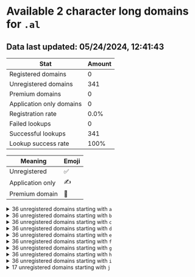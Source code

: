 # Available 2 character long domains for `.al`

## Data last updated: 05/24/2024, 12:41:43

|Stat|Amount|
|--|--|
|Registered domains|0|
|Unregistered domains|341|
|Premium domains|0|
|Application only domains|0|
|Registration rate|0.0%|
|Failed lookups|0|
|Successful lookups|341|
|Lookup success rate|100%|


|Meaning|Emoji|
|--|--|
|Unregistered|:white_check_mark:|
|Application only|:writing_hand:|
|Premium domain|:gem:|

<details>
<summary>36 unregistered domains starting with <bold><code>a</code></bold></summary>

|Type|Domain|
|--|--|
|:white_check_mark:|`a0.al`|
|:white_check_mark:|`a1.al`|
|:white_check_mark:|`a2.al`|
|:white_check_mark:|`a3.al`|
|:white_check_mark:|`a4.al`|
|:white_check_mark:|`a5.al`|
|:white_check_mark:|`a6.al`|
|:white_check_mark:|`a7.al`|
|:white_check_mark:|`a8.al`|
|:white_check_mark:|`a9.al`|
|:white_check_mark:|`aa.al`|
|:white_check_mark:|`ab.al`|
|:white_check_mark:|`ac.al`|
|:white_check_mark:|`ad.al`|
|:white_check_mark:|`ae.al`|
|:white_check_mark:|`af.al`|
|:white_check_mark:|`ag.al`|
|:white_check_mark:|`ah.al`|
|:white_check_mark:|`ai.al`|
|:white_check_mark:|`aj.al`|
|:white_check_mark:|`ak.al`|
|:white_check_mark:|`al.al`|
|:white_check_mark:|`am.al`|
|:white_check_mark:|`an.al`|
|:white_check_mark:|`ao.al`|
|:white_check_mark:|`ap.al`|
|:white_check_mark:|`aq.al`|
|:white_check_mark:|`ar.al`|
|:white_check_mark:|`as.al`|
|:white_check_mark:|`at.al`|
|:white_check_mark:|`au.al`|
|:white_check_mark:|`av.al`|
|:white_check_mark:|`aw.al`|
|:white_check_mark:|`ax.al`|
|:white_check_mark:|`ay.al`|
|:white_check_mark:|`az.al`|
</details>
<details>
<summary>36 unregistered domains starting with <bold><code>b</code></bold></summary>

|Type|Domain|
|--|--|
|:white_check_mark:|`b0.al`|
|:white_check_mark:|`b1.al`|
|:white_check_mark:|`b2.al`|
|:white_check_mark:|`b3.al`|
|:white_check_mark:|`b4.al`|
|:white_check_mark:|`b5.al`|
|:white_check_mark:|`b6.al`|
|:white_check_mark:|`b7.al`|
|:white_check_mark:|`b8.al`|
|:white_check_mark:|`b9.al`|
|:white_check_mark:|`ba.al`|
|:white_check_mark:|`bb.al`|
|:white_check_mark:|`bc.al`|
|:white_check_mark:|`bd.al`|
|:white_check_mark:|`be.al`|
|:white_check_mark:|`bf.al`|
|:white_check_mark:|`bg.al`|
|:white_check_mark:|`bh.al`|
|:white_check_mark:|`bi.al`|
|:white_check_mark:|`bj.al`|
|:white_check_mark:|`bk.al`|
|:white_check_mark:|`bl.al`|
|:white_check_mark:|`bm.al`|
|:white_check_mark:|`bn.al`|
|:white_check_mark:|`bo.al`|
|:white_check_mark:|`bp.al`|
|:white_check_mark:|`bq.al`|
|:white_check_mark:|`br.al`|
|:white_check_mark:|`bs.al`|
|:white_check_mark:|`bt.al`|
|:white_check_mark:|`bu.al`|
|:white_check_mark:|`bv.al`|
|:white_check_mark:|`bw.al`|
|:white_check_mark:|`bx.al`|
|:white_check_mark:|`by.al`|
|:white_check_mark:|`bz.al`|
</details>
<details>
<summary>36 unregistered domains starting with <bold><code>c</code></bold></summary>

|Type|Domain|
|--|--|
|:white_check_mark:|`c0.al`|
|:white_check_mark:|`c1.al`|
|:white_check_mark:|`c2.al`|
|:white_check_mark:|`c3.al`|
|:white_check_mark:|`c4.al`|
|:white_check_mark:|`c5.al`|
|:white_check_mark:|`c6.al`|
|:white_check_mark:|`c7.al`|
|:white_check_mark:|`c8.al`|
|:white_check_mark:|`c9.al`|
|:white_check_mark:|`ca.al`|
|:white_check_mark:|`cb.al`|
|:white_check_mark:|`cc.al`|
|:white_check_mark:|`cd.al`|
|:white_check_mark:|`ce.al`|
|:white_check_mark:|`cf.al`|
|:white_check_mark:|`cg.al`|
|:white_check_mark:|`ch.al`|
|:white_check_mark:|`ci.al`|
|:white_check_mark:|`cj.al`|
|:white_check_mark:|`ck.al`|
|:white_check_mark:|`cl.al`|
|:white_check_mark:|`cm.al`|
|:white_check_mark:|`cn.al`|
|:white_check_mark:|`co.al`|
|:white_check_mark:|`cp.al`|
|:white_check_mark:|`cq.al`|
|:white_check_mark:|`cr.al`|
|:white_check_mark:|`cs.al`|
|:white_check_mark:|`ct.al`|
|:white_check_mark:|`cu.al`|
|:white_check_mark:|`cv.al`|
|:white_check_mark:|`cw.al`|
|:white_check_mark:|`cx.al`|
|:white_check_mark:|`cy.al`|
|:white_check_mark:|`cz.al`|
</details>
<details>
<summary>36 unregistered domains starting with <bold><code>d</code></bold></summary>

|Type|Domain|
|--|--|
|:white_check_mark:|`d0.al`|
|:white_check_mark:|`d1.al`|
|:white_check_mark:|`d2.al`|
|:white_check_mark:|`d3.al`|
|:white_check_mark:|`d4.al`|
|:white_check_mark:|`d5.al`|
|:white_check_mark:|`d6.al`|
|:white_check_mark:|`d7.al`|
|:white_check_mark:|`d8.al`|
|:white_check_mark:|`d9.al`|
|:white_check_mark:|`da.al`|
|:white_check_mark:|`db.al`|
|:white_check_mark:|`dc.al`|
|:white_check_mark:|`dd.al`|
|:white_check_mark:|`de.al`|
|:white_check_mark:|`df.al`|
|:white_check_mark:|`dg.al`|
|:white_check_mark:|`dh.al`|
|:white_check_mark:|`di.al`|
|:white_check_mark:|`dj.al`|
|:white_check_mark:|`dk.al`|
|:white_check_mark:|`dl.al`|
|:white_check_mark:|`dm.al`|
|:white_check_mark:|`dn.al`|
|:white_check_mark:|`do.al`|
|:white_check_mark:|`dp.al`|
|:white_check_mark:|`dq.al`|
|:white_check_mark:|`dr.al`|
|:white_check_mark:|`ds.al`|
|:white_check_mark:|`dt.al`|
|:white_check_mark:|`du.al`|
|:white_check_mark:|`dv.al`|
|:white_check_mark:|`dw.al`|
|:white_check_mark:|`dx.al`|
|:white_check_mark:|`dy.al`|
|:white_check_mark:|`dz.al`|
</details>
<details>
<summary>36 unregistered domains starting with <bold><code>e</code></bold></summary>

|Type|Domain|
|--|--|
|:white_check_mark:|`e0.al`|
|:white_check_mark:|`e1.al`|
|:white_check_mark:|`e2.al`|
|:white_check_mark:|`e3.al`|
|:white_check_mark:|`e4.al`|
|:white_check_mark:|`e5.al`|
|:white_check_mark:|`e6.al`|
|:white_check_mark:|`e7.al`|
|:white_check_mark:|`e8.al`|
|:white_check_mark:|`e9.al`|
|:white_check_mark:|`ea.al`|
|:white_check_mark:|`eb.al`|
|:white_check_mark:|`ec.al`|
|:white_check_mark:|`ed.al`|
|:white_check_mark:|`ee.al`|
|:white_check_mark:|`ef.al`|
|:white_check_mark:|`eg.al`|
|:white_check_mark:|`eh.al`|
|:white_check_mark:|`ei.al`|
|:white_check_mark:|`ej.al`|
|:white_check_mark:|`ek.al`|
|:white_check_mark:|`el.al`|
|:white_check_mark:|`em.al`|
|:white_check_mark:|`en.al`|
|:white_check_mark:|`eo.al`|
|:white_check_mark:|`ep.al`|
|:white_check_mark:|`eq.al`|
|:white_check_mark:|`er.al`|
|:white_check_mark:|`es.al`|
|:white_check_mark:|`et.al`|
|:white_check_mark:|`eu.al`|
|:white_check_mark:|`ev.al`|
|:white_check_mark:|`ew.al`|
|:white_check_mark:|`ex.al`|
|:white_check_mark:|`ey.al`|
|:white_check_mark:|`ez.al`|
</details>
<details>
<summary>36 unregistered domains starting with <bold><code>f</code></bold></summary>

|Type|Domain|
|--|--|
|:white_check_mark:|`f0.al`|
|:white_check_mark:|`f1.al`|
|:white_check_mark:|`f2.al`|
|:white_check_mark:|`f3.al`|
|:white_check_mark:|`f4.al`|
|:white_check_mark:|`f5.al`|
|:white_check_mark:|`f6.al`|
|:white_check_mark:|`f7.al`|
|:white_check_mark:|`f8.al`|
|:white_check_mark:|`f9.al`|
|:white_check_mark:|`fa.al`|
|:white_check_mark:|`fb.al`|
|:white_check_mark:|`fc.al`|
|:white_check_mark:|`fd.al`|
|:white_check_mark:|`fe.al`|
|:white_check_mark:|`ff.al`|
|:white_check_mark:|`fg.al`|
|:white_check_mark:|`fh.al`|
|:white_check_mark:|`fi.al`|
|:white_check_mark:|`fj.al`|
|:white_check_mark:|`fk.al`|
|:white_check_mark:|`fl.al`|
|:white_check_mark:|`fm.al`|
|:white_check_mark:|`fn.al`|
|:white_check_mark:|`fo.al`|
|:white_check_mark:|`fp.al`|
|:white_check_mark:|`fq.al`|
|:white_check_mark:|`fr.al`|
|:white_check_mark:|`fs.al`|
|:white_check_mark:|`ft.al`|
|:white_check_mark:|`fu.al`|
|:white_check_mark:|`fv.al`|
|:white_check_mark:|`fw.al`|
|:white_check_mark:|`fx.al`|
|:white_check_mark:|`fy.al`|
|:white_check_mark:|`fz.al`|
</details>
<details>
<summary>36 unregistered domains starting with <bold><code>g</code></bold></summary>

|Type|Domain|
|--|--|
|:white_check_mark:|`g0.al`|
|:white_check_mark:|`g1.al`|
|:white_check_mark:|`g2.al`|
|:white_check_mark:|`g3.al`|
|:white_check_mark:|`g4.al`|
|:white_check_mark:|`g5.al`|
|:white_check_mark:|`g6.al`|
|:white_check_mark:|`g7.al`|
|:white_check_mark:|`g8.al`|
|:white_check_mark:|`g9.al`|
|:white_check_mark:|`ga.al`|
|:white_check_mark:|`gb.al`|
|:white_check_mark:|`gc.al`|
|:white_check_mark:|`gd.al`|
|:white_check_mark:|`ge.al`|
|:white_check_mark:|`gf.al`|
|:white_check_mark:|`gg.al`|
|:white_check_mark:|`gh.al`|
|:white_check_mark:|`gi.al`|
|:white_check_mark:|`gj.al`|
|:white_check_mark:|`gk.al`|
|:white_check_mark:|`gl.al`|
|:white_check_mark:|`gm.al`|
|:white_check_mark:|`gn.al`|
|:white_check_mark:|`go.al`|
|:white_check_mark:|`gp.al`|
|:white_check_mark:|`gq.al`|
|:white_check_mark:|`gr.al`|
|:white_check_mark:|`gs.al`|
|:white_check_mark:|`gt.al`|
|:white_check_mark:|`gu.al`|
|:white_check_mark:|`gv.al`|
|:white_check_mark:|`gw.al`|
|:white_check_mark:|`gx.al`|
|:white_check_mark:|`gy.al`|
|:white_check_mark:|`gz.al`|
</details>
<details>
<summary>36 unregistered domains starting with <bold><code>h</code></bold></summary>

|Type|Domain|
|--|--|
|:white_check_mark:|`h0.al`|
|:white_check_mark:|`h1.al`|
|:white_check_mark:|`h2.al`|
|:white_check_mark:|`h3.al`|
|:white_check_mark:|`h4.al`|
|:white_check_mark:|`h5.al`|
|:white_check_mark:|`h6.al`|
|:white_check_mark:|`h7.al`|
|:white_check_mark:|`h8.al`|
|:white_check_mark:|`h9.al`|
|:white_check_mark:|`ha.al`|
|:white_check_mark:|`hb.al`|
|:white_check_mark:|`hc.al`|
|:white_check_mark:|`hd.al`|
|:white_check_mark:|`he.al`|
|:white_check_mark:|`hf.al`|
|:white_check_mark:|`hg.al`|
|:white_check_mark:|`hh.al`|
|:white_check_mark:|`hi.al`|
|:white_check_mark:|`hj.al`|
|:white_check_mark:|`hk.al`|
|:white_check_mark:|`hl.al`|
|:white_check_mark:|`hm.al`|
|:white_check_mark:|`hn.al`|
|:white_check_mark:|`ho.al`|
|:white_check_mark:|`hp.al`|
|:white_check_mark:|`hq.al`|
|:white_check_mark:|`hr.al`|
|:white_check_mark:|`hs.al`|
|:white_check_mark:|`ht.al`|
|:white_check_mark:|`hu.al`|
|:white_check_mark:|`hv.al`|
|:white_check_mark:|`hw.al`|
|:white_check_mark:|`hx.al`|
|:white_check_mark:|`hy.al`|
|:white_check_mark:|`hz.al`|
</details>
<details>
<summary>36 unregistered domains starting with <bold><code>i</code></bold></summary>

|Type|Domain|
|--|--|
|:white_check_mark:|`i0.al`|
|:white_check_mark:|`i1.al`|
|:white_check_mark:|`i2.al`|
|:white_check_mark:|`i3.al`|
|:white_check_mark:|`i4.al`|
|:white_check_mark:|`i5.al`|
|:white_check_mark:|`i6.al`|
|:white_check_mark:|`i7.al`|
|:white_check_mark:|`i8.al`|
|:white_check_mark:|`i9.al`|
|:white_check_mark:|`ia.al`|
|:white_check_mark:|`ib.al`|
|:white_check_mark:|`ic.al`|
|:white_check_mark:|`id.al`|
|:white_check_mark:|`ie.al`|
|:white_check_mark:|`if.al`|
|:white_check_mark:|`ig.al`|
|:white_check_mark:|`ih.al`|
|:white_check_mark:|`ii.al`|
|:white_check_mark:|`ij.al`|
|:white_check_mark:|`ik.al`|
|:white_check_mark:|`il.al`|
|:white_check_mark:|`im.al`|
|:white_check_mark:|`in.al`|
|:white_check_mark:|`io.al`|
|:white_check_mark:|`ip.al`|
|:white_check_mark:|`iq.al`|
|:white_check_mark:|`ir.al`|
|:white_check_mark:|`is.al`|
|:white_check_mark:|`it.al`|
|:white_check_mark:|`iu.al`|
|:white_check_mark:|`iv.al`|
|:white_check_mark:|`iw.al`|
|:white_check_mark:|`ix.al`|
|:white_check_mark:|`iy.al`|
|:white_check_mark:|`iz.al`|
</details>
<details>
<summary>17 unregistered domains starting with <bold><code>j</code></bold></summary>

|Type|Domain|
|--|--|
|:white_check_mark:|`ja.al`|
|:white_check_mark:|`jb.al`|
|:white_check_mark:|`jc.al`|
|:white_check_mark:|`jd.al`|
|:white_check_mark:|`je.al`|
|:white_check_mark:|`jf.al`|
|:white_check_mark:|`jg.al`|
|:white_check_mark:|`jh.al`|
|:white_check_mark:|`ji.al`|
|:white_check_mark:|`jj.al`|
|:white_check_mark:|`jk.al`|
|:white_check_mark:|`jl.al`|
|:white_check_mark:|`jm.al`|
|:white_check_mark:|`jn.al`|
|:white_check_mark:|`jo.al`|
|:white_check_mark:|`jp.al`|
|:white_check_mark:|`jq.al`|
</details>